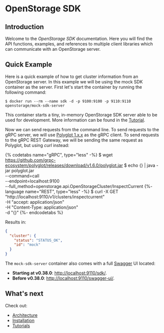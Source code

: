 # OpenStorage SDK


## Introduction
Welcome to the _OpenStorage SDK_ documentation. Here you will find the
API functions, examples, and references to multiple client libraries which can
communicate with an OpenStorage server.

## Quick Example
Here is a quick example of how to get cluster information from an OpenStorage
server. In this example we will be using the mock SDK container as the
server. First let's start the container by running the following command:

```
$ docker run --rm --name sdk -d -p 9100:9100 -p 9110:9110 openstorage/mock-sdk-server
```

This container starts a tiny, in-memory OpenStorage SDK server able to be used
for development. More information can be found in the [Tutorial](tutorial.html).

Now we can send requests from the command line. To send requests to the gRPC
server, we will use [Polyglot 1.x.x](https://github.com/grpc-ecosystem/polyglot/releases)
as the gRPC client. To send requests to the gRPC REST Gateway, we will be
sending the same request as Polyglot, but using _curl_ instead:

{% codetabs name="gRPC", type="less" -%}
$ wget https://github.com/grpc-ecosystem/polyglot/releases/download/v1.6.0/polyglot.jar
$ echo {} | java -jar polyglot.jar \
  --command=call \
  --endpoint=localhost:9100 \
  --full_method=openstorage.api.OpenStorageCluster/InspectCurrent
{%- language name="REST", type="less" -%}
$ curl -X GET "http://localhost:9110/v1/clusters/inspectcurrent" \
     -H "accept: application/json" \
	 -H "Content-Type: application/json" \
	 -d "{}"
{%- endcodetabs %}

Results in:

```json
{
  "cluster": {
    "status": "STATUS_OK",
    "id": "mock"
  }
}
```

The `mock-sdk-server` container also comes with a full [Swagger](https://swagger.io)
UI located:

* **Starting at v0.38.0**: [http://localhost:9110/sdk/](http://localhost:9110/sdk/).
* **Before v0.38.0**: [http://localhost:9110/swagger-ui/](http://localhost:9110/swagger-ui/).

## What's next

Check out:

* [Architecture](arch.html)
* [Installation](installation.html)
* [Tutorials](tutorial.html)


